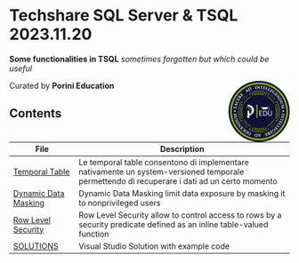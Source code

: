 # **Techshare SQL Server & TSQL** 2023.11.20

**Some functionalities in TSQL** *sometimes forgotten but which could be useful*

Curated by **Porini Education** <img src="/Assets/RGB_Badge_PIRC.png" width=110px align=right>

## Contents

|File|Description|
|---|---|
|[Temporal Table](/Code/TemporalTable.md)|Le temporal table consentono di implementare nativamente un system-versioned temporale permettendo di recuperare i dati ad un certo momento |
|[Dynamic Data Masking](/Code/DynamicDataMasking.md)|Dynamic Data Masking limit data exposure by masking it to nonprivileged users |
|[Row Level Security](/Code/RowLevelSecurity.md)|Row Level Security allow to control access to rows by a security predicate defined as an inline table-valued function |
|[SOLUTIONS](/Code/TechShare_20231120/)|Visual Studio Solution with example code |
